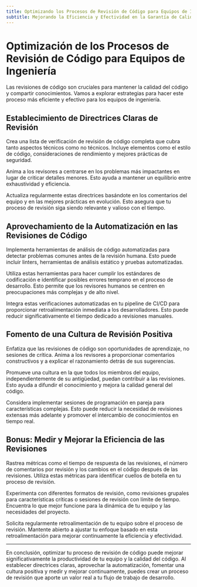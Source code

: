 ```yaml
---
title: Optimizando los Procesos de Revisión de Código para Equipos de Ingeniería
subtitle: Mejorando la Eficiencia y Efectividad en la Garantía de Calidad del Software
---
```


# Optimización de los Procesos de Revisión de Código para Equipos de Ingeniería

Las revisiones de código son cruciales para mantener la calidad del código y compartir conocimientos. Vamos a explorar estrategias para hacer este proceso más eficiente y efectivo para los equipos de ingeniería.

## Establecimiento de Directrices Claras de Revisión

Crea una lista de verificación de revisión de código completa que cubra tanto aspectos técnicos como no técnicos. Incluye elementos como el estilo de código, consideraciones de rendimiento y mejores prácticas de seguridad.

Anima a los revisores a centrarse en los problemas más impactantes en lugar de criticar detalles menores. Esto ayuda a mantener un equilibrio entre exhaustividad y eficiencia.

Actualiza regularmente estas directrices basándote en los comentarios del equipo y en las mejores prácticas en evolución. Esto asegura que tu proceso de revisión siga siendo relevante y valioso con el tiempo.

## Aprovechamiento de la Automatización en las Revisiones de Código

Implementa herramientas de análisis de código automatizadas para detectar problemas comunes antes de la revisión humana. Esto puede incluir linters, herramientas de análisis estático y pruebas automatizadas.

Utiliza estas herramientas para hacer cumplir los estándares de codificación e identificar posibles errores temprano en el proceso de desarrollo. Esto permite que los revisores humanos se centren en preocupaciones más complejas y de alto nivel.

Integra estas verificaciones automatizadas en tu pipeline de CI/CD para proporcionar retroalimentación inmediata a los desarrolladores. Esto puede reducir significativamente el tiempo dedicado a revisiones manuales.

## Fomento de una Cultura de Revisión Positiva

Enfatiza que las revisiones de código son oportunidades de aprendizaje, no sesiones de crítica. Anima a los revisores a proporcionar comentarios constructivos y a explicar el razonamiento detrás de sus sugerencias.

Promueve una cultura en la que todos los miembros del equipo, independientemente de su antigüedad, puedan contribuir a las revisiones. Esto ayuda a difundir el conocimiento y mejora la calidad general del código.

Considera implementar sesiones de programación en pareja para características complejas. Esto puede reducir la necesidad de revisiones extensas más adelante y promover el intercambio de conocimientos en tiempo real.

## Bonus: Medir y Mejorar la Eficiencia de las Revisiones

Rastrea métricas como el tiempo de respuesta de las revisiones, el número de comentarios por revisión y los cambios en el código después de las revisiones. Utiliza estas métricas para identificar cuellos de botella en tu proceso de revisión.

Experimenta con diferentes formatos de revisión, como revisiones grupales para características críticas o sesiones de revisión con límite de tiempo. Encuentra lo que mejor funcione para la dinámica de tu equipo y las necesidades del proyecto.

Solicita regularmente retroalimentación de tu equipo sobre el proceso de revisión. Mantente abierto a ajustar tu enfoque basado en esta retroalimentación para mejorar continuamente la eficiencia y efectividad.

---
En conclusión, optimizar tu proceso de revisión de código puede mejorar significativamente la productividad de tu equipo y la calidad del código. Al establecer directrices claras, aprovechar la automatización, fomentar una cultura positiva y medir y mejorar continuamente, puedes crear un proceso de revisión que aporte un valor real a tu flujo de trabajo de desarrollo.

